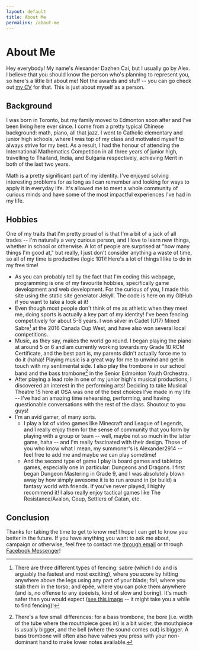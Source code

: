 ```yaml
---
layout: default
title: About Me
permalink: /about-me
---
```

# About Me

Hey everybody! My name's Alexander Dazhen Cai, but I usually go by Alex. I believe that you should know the person who's planning to represent you, so here's a little bit about me! Not the awards and stuff -- you can go check out [my CV](/cv) for that. This is just about myself as a person.

## Background

I was born in Toronto, but my family moved to Edmonton soon after and I've been living here ever since. I come from a pretty typical Chinese background: math, piano, all that jazz. I went to Catholic elementary and junior high schools, where I was top of my class and motivated myself to always strive for my best. As a result, I had the honour of attending the International Mathematics Competition in all three years of junior high, travelling to Thailand, India, and Bulgaria respectively, achieving Merit in both of the last two years.

Math is a pretty significant part of my identity. I've enjoyed solving interesting problems for as long as I can remember and looking for ways to apply it in everyday life. It's allowed me to meet a whole community of curious minds and have some of the most impactful experiences I've had in my life. 

## Hobbies

One of my traits that I'm pretty proud of is that I'm a bit of a jack of all trades -- I'm naturally a very curious person, and I love to learn new things, whether in school or otherwise. A lot of people are surprised at "how many things I'm good at," but really, I just don't consider anything a waste of time, so all of my time is productive (logic 101)! Here's a lot of things I like to do in my free time!

- As you can probably tell by the fact that I'm coding this webpage, programming is one of my favourite hobbies, specifically game development and web development. For the curious of you, I made this site using the static site generator Jekyll. The code is here on my GitHub if you want to take a look at it! 
- Even though most people don't think of me as athletic when they meet me, doing sports is actually a key part of my identity! I've been fencing competitively for about 5-6 years. I won silver in Cadet (U17) Mixed Sabre[^1] at the 2016 Canada Cup West, and have also won several local competitions.
- Music, as they say, makes the world go round. I began playing the piano at around 5 or 6 and am currently working towards my Grade 10 RCM Certificate, and the best part is, my parents didn't actually force me to do it (haha)! Playing music is a great way for me to unwind and get in touch with my sentimental side. I also play the trombone in our school band and the bass trombone[^2] in the Senior Edmonton Youth Orchestra. 
- After playing a lead role in one of my junior high's musical productions, I discovered an interest in the performing arts! Deciding to take Musical Theatre 15 here at OSA was one of the best choices I've made in my life -- I've had an amazing time rehearsing, performing, and having questionable conversations with the rest of the class. Shoutout to you guys!
- I'm an avid gamer, of many sorts.
	- I play a lot of video games like Minecraft and League of Legends, and I really enjoy them for the sense of community that you form by playing with a group or team -- well, maybe not so much in the latter game, haha -- and I'm really fascinated with their design. Those of you who know what I mean, my summoner's is Alexander2914 -- feel free to add me and maybe we can play sometime!
	- And the second type of game I play is board games and tabletop games, especially one in particular: Dungeons and Dragons. I first began Dungeon Mastering in Grade 9, and I was absolutely blown away by how simply awesome it is to run around in (or build) a fantasy world with friends. If you've never played, I highly recommend it! I also really enjoy tactical games like The Resistance/Avalon, Coup, Settlers of Catan, etc.

## Conclusion

Thanks for taking the time to get to know me! I hope I can get to know you better in the future. If you have anything you want to ask me about, campaign or otherwise, feel free to contact me [through email](mailto:a.cai6@share.epsb.ca) or through [Facebook Messenger](https://www.messenger.com/t/AlexCaiForComms)!

[^1]: There are three different types of fencing: sabre (which I do and is arguably the fastest and most exciting), where you score by hitting anywhere above the legs using any part of your blade; foil, where you stab them in the torso; and épée, where you can poke them anywhere (and is, no offense to any épéeists, kind of slow and boring). It's much safer than you would expect ([see this image](/assets/sports-injuries.jpg) -- it might take you a while to find fencing)!
[^2]: There's a few small differences: for a bass trombone, the bore (i.e. width of the tube where the mouthpiece goes in) is a bit wider, the mouthpiece is usually bigger, and the bell (where the sound comes out) is bigger. A bass trombone will often also have valves you press with your non-dominant hand to make lower notes available.
